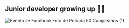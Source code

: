 ## Junior developer growing up 🔭🌱

![Evento de Facebook Foto de Portada 50 Cumpleaños (1)](https://github.com/user-attachments/assets/b2681353-6774-4c7f-be2e-9cf88ac9374e)


